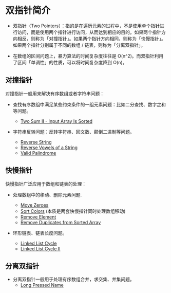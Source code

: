 # 双指针简介

- 双指针（Two Pointers）：指的是在遍历元素的过程中，不是使用单个指针进行访问，而是使用两个指针进行访问，从而达到相应的目的。如果两个指针方向相反，则称为「对撞指针」。如果两个指针方向相同，则称为「快慢指针」。如果两个指针分别属于不同的数组 / 链表，则称为「分离双指针」。

- 在数组的区间问题上，暴力算法的时间复杂度往往是 O(n^2)。而双指针利用了区间「单调性」的性质，可以将时间复杂度降到 O(n)。

## 对撞指针

对撞指针一般用来解决有序数组或者字符串问题：

- 查找有序数组中满足某些约束条件的一组元素问题：比如二分查找、数字之和等问题。

  - [Two Sum II - Input Array Is Sorted](https://leetcode.com/problems/two-sum-ii-input-array-is-sorted/)

- 字符串反转问题：反转字符串、回文数、颠倒二进制等问题。
  - [Reverse String](https://leetcode.com/problems/reverse-string/)
  - [Reverse Vowels of a String](https://leetcode.com/problems/reverse-vowels-of-a-string/)
  - [Valid Palindrome](https://leetcode.com/problems/valid-palindrome/)

## 快慢指针

快慢指针广泛应用于数组和链表的处理：

- 处理数组中的移动、删除元素问题.

  - [Move Zeroes](https://leetcode.com/problems/move-zeroes/)
  - [Sort Colors](https://leetcode.com/problems/sort-colors/) (本质是两套快慢指针同时处理数组移动)
  - [Remove Element](https://leetcode.com/problems/remove-element/)
  - [Remove Duplicates from Sorted Array](https://leetcode.com/problems/remove-duplicates-from-sorted-array/)

- 环形链表、链表长度问题。
  - [Linked List Cycle](https://leetcode.com/problems/linked-list-cycle/)
  - [Linked List Cycle II](https://leetcode.com/problems/linked-list-cycle-ii/)

## 分离双指针

- 分离双指针一般用于处理有序数组合并，求交集、并集问题。
  - [Long Pressed Name](https://leetcode.com/problems/long-pressed-name/)
